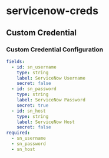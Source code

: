 # servicenow-creds

## Custom Credential

### Custom Credential Configuration

```yaml
fields:
  - id: sn_username
    type: string
    label: ServiceNow Username
    secret: false
  - id: sn_password
    type: string
    label: ServiceNow Password
    secret: true
  - id: sn_host
    type: string
    label: ServiceNow Host
    secret: false
required:
  - sn_username
  - sn_password
  - sn_host


```
